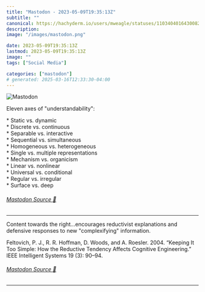 ```yaml
---
title: "Mastodon - 2023-05-09T19:35:13Z"
subtitle: ""
canonical: https://hachyderm.io/users/mweagle/statuses/110340401643008283
description:
image: "/images/mastodon.png"

date: 2023-05-09T19:35:13Z
lastmod: 2023-05-09T19:35:13Z
image: ""
tags: ["Social Media"]

categories: ["mastodon"]
# generated: 2025-03-16T12:33:30-04:00
---
```

![Mastodon](/images/mastodon.png)

<p>Eleven axes of &quot;understandability&quot;:</p><p>* Static vs. dynamic<br />* Discrete vs. continuous<br />* Separable vs. interactive<br />* Sequential vs. simultaneous<br />* Homogeneous vs. heterogeneous<br />* Single vs. multiple representations<br />* Mechanism vs. organicism<br />* Linear vs. nonlinear<br />* Universal vs. conditional<br />* Regular vs. irregular<br />* Surface vs. deep</p>


###### [Mastodon Source 🐘](https://hachyderm.io/@mweagle/110340401643008283)

___

<p>Content towards the right...encourages reductivist explanations and defensive responses to new &quot;complexifying&quot; information.</p><p>Feltovich, P. J., R. R. Hoffman, D. Woods, and A. Roesler. 2004. “Keeping It Too Simple: How the Reductive Tendency Affects Cognitive Engineering.” IEEE Intelligent Systems 19 (3): 90–94.</p>


###### [Mastodon Source 🐘](https://hachyderm.io/@mweagle/110340404443093917)

___
